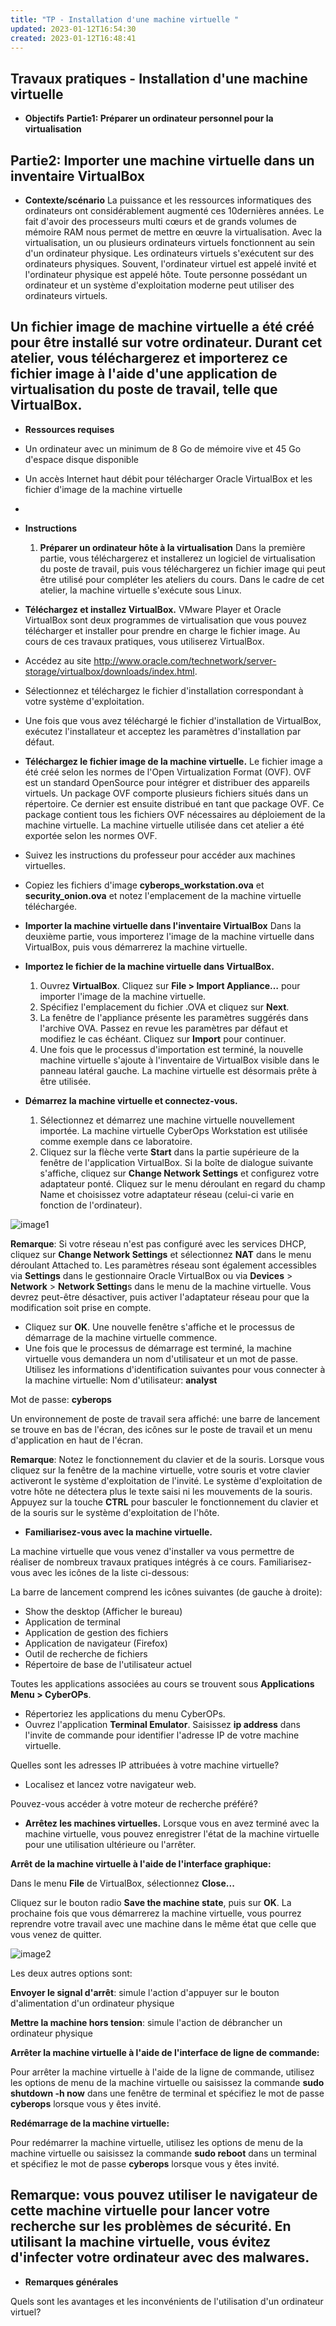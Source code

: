 ```yaml
---
title: "TP - Installation d'une machine virtuelle "
updated: 2023-01-12T16:54:30
created: 2023-01-12T16:48:41
---
```


**Travaux pratiques - Installation d'une machine virtuelle**
- 
- **Objectifs**
**Partie1: Préparer un ordinateur personnel pour la virtualisation**

**Partie2: Importer une machine virtuelle dans un inventaire VirtualBox**
- 
- **Contexte/scénario**
La puissance et les ressources informatiques des ordinateurs ont considérablement augmenté ces 10dernières années. Le fait d'avoir des processeurs multi cœurs et de grands volumes de mémoire RAM nous permet de mettre en œuvre la virtualisation. Avec la virtualisation, un ou plusieurs ordinateurs virtuels fonctionnent au sein d'un ordinateur physique. Les ordinateurs virtuels s'exécutent sur des ordinateurs physiques. Souvent, l'ordinateur virtuel est appelé invité et l'ordinateur physique est appelé hôte. Toute personne possédant un ordinateur et un système d'exploitation moderne peut utiliser des ordinateurs virtuels.

Un fichier image de machine virtuelle a été créé pour être installé sur votre ordinateur. Durant cet atelier, vous téléchargerez et importerez ce fichier image à l'aide d'une application de virtualisation du poste de travail, telle que VirtualBox.
- 
- **Ressources requises**
- Un ordinateur avec un minimum de 8 Go de mémoire vive et 45 Go d'espace disque disponible
- Un accès Internet haut débit pour télécharger Oracle VirtualBox et les fichier d'image de la machine virtuelle
- 
- **Instructions**
  1.  **Préparer un ordinateur hôte à la virtualisation**
Dans la première partie, vous téléchargerez et installerez un logiciel de virtualisation du poste de travail, puis vous téléchargerez un fichier image qui peut être utilisé pour compléter les ateliers du cours. Dans le cadre de cet atelier, la machine virtuelle s'exécute sous Linux.

- **Téléchargez et installez VirtualBox.**
VMware Player et Oracle VirtualBox sont deux programmes de virtualisation que vous pouvez télécharger et installer pour prendre en charge le fichier image. Au cours de ces travaux pratiques, vous utiliserez VirtualBox.
- Accédez au site <http://www.oracle.com/technetwork/server-storage/virtualbox/downloads/index.html>.
- Sélectionnez et téléchargez le fichier d'installation correspondant à votre système d'exploitation.
- Une fois que vous avez téléchargé le fichier d'installation de VirtualBox, exécutez l'installateur et acceptez les paramètres d'installation par défaut.

- **Téléchargez le fichier image de la machine virtuelle.**
Le fichier image a été créé selon les normes de l'Open Virtualization Format (OVF). OVF est un standard OpenSource pour intégrer et distribuer des appareils virtuels. Un package OVF comporte plusieurs fichiers situés dans un répertoire. Ce dernier est ensuite distribué en tant que package OVF. Ce package contient tous les fichiers OVF nécessaires au déploiement de la machine virtuelle. La machine virtuelle utilisée dans cet atelier a été exportée selon les normes OVF.
- Suivez les instructions du professeur pour accéder aux machines virtuelles.
- Copiez les fichiers d'image **cyberops_workstation.ova** et **security_onion.ova** et notez l'emplacement de la machine virtuelle téléchargée.

- **Importer la machine virtuelle dans l'inventaire VirtualBox**
Dans la deuxième partie, vous importerez l'image de la machine virtuelle dans VirtualBox, puis vous démarrerez la machine virtuelle.

- **Importez le fichier de la machine virtuelle dans VirtualBox.**
  1.  Ouvrez **VirtualBox**. Cliquez sur **File \> Import Appliance…** pour importer l'image de la machine virtuelle.
  2.  Spécifiez l'emplacement du fichier .OVA et cliquez sur **Next**.
  3.  La fenêtre de l'appliance présente les paramètres suggérés dans l'archive OVA. Passez en revue les paramètres par défaut et modifiez le cas échéant. Cliquez sur **Import** pour continuer.
  4.  Une fois que le processus d'importation est terminé, la nouvelle machine virtuelle s'ajoute à l'inventaire de VirtualBox visible dans le panneau latéral gauche. La machine virtuelle est désormais prête à être utilisée.

- **Démarrez la machine virtuelle et connectez-vous.**
  1.  Sélectionnez et démarrez une machine virtuelle nouvellement importée. La machine virtuelle CyberOps Workstation est utilisée comme exemple dans ce laboratoire.
  2.  Cliquez sur la flèche verte **Start** dans la partie supérieure de la fenêtre de l'application VirtualBox. Si la boîte de dialogue suivante s'affiche, cliquez sur **Change Network Settings** et configurez votre adaptateur ponté. Cliquez sur le menu déroulant en regard du champ Name et choisissez votre adaptateur réseau (celui-ci varie en fonction de l'ordinateur).

![image1](resources/6c921bb0d2a94e9a9137c48f156483fb.jpg)

**Remarque**: Si votre réseau n'est pas configuré avec les services DHCP, cliquez sur **Change Network Settings** et sélectionnez **NAT** dans le menu déroulant Attached to. Les paramètres réseau sont également accessibles via **Settings** dans le gestionnaire Oracle VirtualBox ou via **Devices** \> **Network** \> **Network Setting**s dans le menu de la machine virtuelle. Vous devrez peut-être désactiver, puis activer l'adaptateur réseau pour que la modification soit prise en compte.

- Cliquez sur **OK**. Une nouvelle fenêtre s'affiche et le processus de démarrage de la machine virtuelle commence.
- Une fois que le processus de démarrage est terminé, la machine virtuelle vous demandera un nom d'utilisateur et un mot de passe. Utilisez les informations d'identification suivantes pour vous connecter à la machine virtuelle:
Nom d'utilisateur: **analyst**

Mot de passe: **cyberops**

Un environnement de poste de travail sera affiché: une barre de lancement se trouve en bas de l'écran, des icônes sur le poste de travail et un menu d'application en haut de l'écran.

**Remarque**: Notez le fonctionnement du clavier et de la souris. Lorsque vous cliquez sur la fenêtre de la machine virtuelle, votre souris et votre clavier activeront le système d'exploitation de l'invité. Le système d'exploitation de votre hôte ne détectera plus le texte saisi ni les mouvements de la souris. Appuyez sur la touche **CTRL** pour basculer le fonctionnement du clavier et de la souris sur le système d'exploitation de l'hôte.

- **Familiarisez-vous avec la machine virtuelle.**

La machine virtuelle que vous venez d'installer va vous permettre de réaliser de nombreux travaux pratiques intégrés à ce cours. Familiarisez-vous avec les icônes de la liste ci-dessous:

La barre de lancement comprend les icônes suivantes (de gauche à droite):
- Show the desktop (Afficher le bureau)
- Application de terminal
- Application de gestion des fichiers
- Application de navigateur (Firefox)
- Outil de recherche de fichiers
- Répertoire de base de l'utilisateur actuel

Toutes les applications associées au cours se trouvent sous **Applications Menu \> CyberOPs**.

- Répertoriez les applications du menu CyberOPs.
- Ouvrez l'application **Terminal Emulator**. Saisissez **ip address** dans l'invite de commande pour identifier l'adresse IP de votre machine virtuelle.

Quelles sont les adresses IP attribuées à votre machine virtuelle?
- Localisez et lancez votre navigateur web.

Pouvez-vous accéder à votre moteur de recherche préféré?

- **Arrêtez les machines virtuelles.**
Lorsque vous en avez terminé avec la machine virtuelle, vous pouvez enregistrer l'état de la machine virtuelle pour une utilisation ultérieure ou l'arrêter.

**Arrêt de la machine virtuelle à l'aide de l'interface graphique:**

Dans le menu **File** ﻿﻿﻿de VirtualBox, sélectionnez **Close...**

Cliquez sur le bouton radio **Save the machine state**, puis sur **OK**. La prochaine fois que vous démarrerez la machine virtuelle, vous pourrez reprendre votre travail avec une machine dans le même état que celle que vous venez de quitter.

![image2](resources/bb3b3454f3714cb8a1432511f6389f3d.jpg)

Les deux autres options sont:

**Envoyer le signal d'arrêt**: simule l'action d'appuyer sur le bouton d'alimentation d'un ordinateur physique

**Mettre la machine hors tension**: simule l'action de débrancher un ordinateur physique

**Arrêter la machine virtuelle à l'aide de l'interface de ligne de commande:**

Pour arrêter la machine virtuelle à l'aide de la ligne de commande, utilisez les options de menu de la machine virtuelle ou saisissez la commande **sudo shutdown -h now** dans une fenêtre de terminal et spécifiez le mot de passe **cyberops** lorsque vous y êtes invité.

**Redémarrage de la machine virtuelle:**

Pour redémarrer la machine virtuelle, utilisez les options de menu de la machine virtuelle ou saisissez la commande **sudo reboot** dans un terminal et spécifiez le mot de passe **cyberops** lorsque vous y êtes invité.

**Remarque**: vous pouvez utiliser le navigateur de cette machine virtuelle pour lancer votre recherche sur les problèmes de sécurité. En utilisant la machine virtuelle, vous évitez d'infecter votre ordinateur avec des malwares.
- 
- **Remarques générales**

Quels sont les avantages et les inconvénients de l'utilisation d'un ordinateur virtuel?
